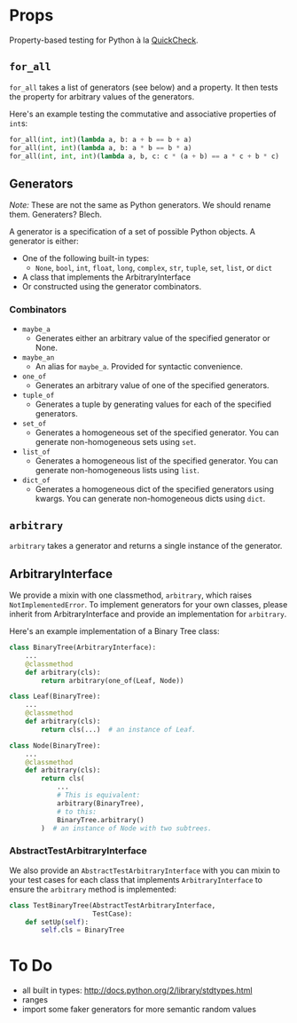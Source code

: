 # Props

Property-based testing for Python à la
[QuickCheck](http://en.wikipedia.org/wiki/QuickCheck).


## `for_all`

`for_all` takes a list of generators (see below) and a property. It then tests
the property for arbitrary values of the generators.

Here's an example testing the commutative and associative properties of
`int`s:

~~~ python
for_all(int, int)(lambda a, b: a + b == b + a)
for_all(int, int)(lambda a, b: a * b == b * a)
for_all(int, int, int)(lambda a, b, c: c * (a + b) == a * c + b * c)
~~~


## Generators

*Note:* These are not the same as Python generators. We should rename them.
Generaters? Blech.

A generator is a specification of a set of possible Python objects. A
generator is either:

- One of the following built-in types:
    - `None`, `bool`, `int`, `float`, `long`, `complex`, `str`, `tuple`,
      `set`, `list`, or `dict`
- A class that implements the ArbitraryInterface
- Or constructed using the generator combinators.

### Combinators

- `maybe_a`
    - Generates either an arbitrary value of the specified generator or None.
- `maybe_an`
    - An alias for `maybe_a`. Provided for syntactic convenience.
- `one_of`
    - Generates an arbitrary value of one of the specified generators.
- `tuple_of`
    - Generates a tuple by generating values for each of the specified
      generators.
- `set_of`
    - Generates a homogeneous set of the specified generator. You can
      generate non-homogeneous sets using `set`.
- `list_of`
    - Generates a homogeneous list of the specified generator. You can
      generate non-homogeneous lists using `list`.
- `dict_of`
    - Generates a homogeneous dict of the specified generators using kwargs.
      You can generate non-homogeneous dicts using `dict`.

## `arbitrary`

`arbitrary` takes a generator and returns a single instance of the generator.


## ArbitraryInterface

We provide a mixin with one classmethod, `arbitrary`, which raises
`NotImplementedError`. To implement generators for your own classes, please
inherit from ArbitraryInterface and provide an implementation for `arbitrary`.

Here's an example implementation of a Binary Tree class:

~~~ python
class BinaryTree(ArbitraryInterface):
    ...
    @classmethod
    def arbitrary(cls):
        return arbitrary(one_of(Leaf, Node))

class Leaf(BinaryTree):
    ...
    @classmethod
    def arbitrary(cls):
        return cls(...)  # an instance of Leaf.

class Node(BinaryTree):
    ...
    @classmethod
    def arbitrary(cls):
        return cls(
            ...
            # This is equivalent:
            arbitrary(BinaryTree),
            # to this:
            BinaryTree.arbitrary()
        )  # an instance of Node with two subtrees.
~~~


### AbstractTestArbitraryInterface

We also provide an `AbstractTestArbitraryInterface` with you can mixin to
your test cases for each class that implements `ArbitraryInterface` to
ensure the `arbitrary` method is implemented:

~~~ python
class TestBinaryTree(AbstractTestArbitraryInterface,
                     TestCase):
    def setUp(self):
        self.cls = BinaryTree
~~~


# To Do

- all built in types: http://docs.python.org/2/library/stdtypes.html
- ranges
- import some faker generators for more semantic random values
